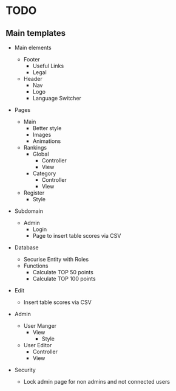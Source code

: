 # TODO

## Main templates
 + Main elements
   + Footer
      + Useful Links
      + Legal
   + Header
      + Nav
      + Logo
      + Language Switcher

 + Pages
   + Main 
      + Better style
      + Images
      + Animations
   + Rankings
      + Global
         + Controller
         + View
      + Category
         + Controller
         + View
   + Register
      + Style

 + Subdomain
   + Admin
      + Login 
      + Page to insert table scores via CSV

 + Database
   + Securise Entity with Roles
   + Functions
      + Calculate TOP 50 points
      + Calculate TOP 100 points

 + Edit
    + Insert table scores via CSV

 + Admin
   + User Manger
      + View
         + Style
   + User Editor
      + Controller
      + View

 + Security
   + Lock admin page for non admins and not connected users
